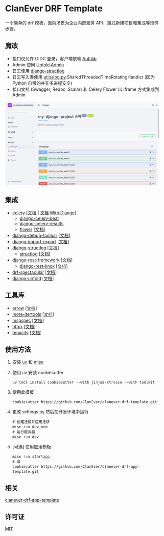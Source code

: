 # ClanEver DRF Template

一个简单的 drf 模板，面向场景为企业内部服务 API，跳过新建项目和集成等琐碎步骤。

## 魔改

- 接口仅允许 OIDC 登录，客户端依赖 [Authlib]()
- Admin 使用 [Unfold Admin](https://github.com/unfoldadmin/django-unfold)
- 日志使用 [django-structlog](https://github.com/jrobichaud/django-structlog)
- 日志写入类使用 [utils/log.py](https://github.com/ClanEver/clanever-drf-template/blob/main/%7B%7B%20cookiecutter.project_dir%20%7D%7D/utils/log.py).SharedThreadedTimeRotatingHandler (因为 Python 自带的并非多进程安全)
- 接口文档 (Swagger, Redoc, Scalar) 和 Celery Flower 以 iframe 方式集成到 Admin

![Admin](img/admin.jpg)

## 集成

- [celery](https://github.com/celery/celery) [[文档](https://docs.celeryq.dev/en/stable/) | [文档 With Django](https://docs.celeryq.dev/en/stable/django/index.html)]
    - [django-celery-beat](https://github.com/celery/django-celery-beat)
    - [django-celery-results](https://github.com/celery/django-celery-results)
    - [flower](https://github.com/mher/flower) [[文档](https://flower.readthedocs.io/en/latest/)]
- [django-debug-toolbar](https://github.com/django-commons/django-debug-toolbar) [[文档](https://django-debug-toolbar.readthedocs.io/en/latest/index.html)]
- [django-import-export](https://github.com/django-import-export/django-import-export) [[文档](https://django-import-export.readthedocs.io/en/latest/)]
- [django-structlog](https://github.com/jrobichaud/django-structlog) [[文档](https://django-structlog.readthedocs.io/en/latest/)]
    - [structlog](https://github.com/hynek/structlog) [[文档](https://www.structlog.org/en/stable/)]
- [django-rest-framework](https://github.com/encode/django-rest-framework/tree/master) [[文档](https://www.django-rest-framework.org/)]
    - [django-rest-knox](https://github.com/jazzband/django-rest-knox) [[文档](https://jazzband.github.io/django-rest-knox/)]
- [drf-spectacular](https://github.com/tfranzel/drf-spectacular) [[文档](https://drf-spectacular.readthedocs.io/en/latest/)]
- [django-unfold](https://github.com/unfoldadmin/django-unfold) [[文档](https://unfoldadmin.com/docs/)]

## 工具库

- [arrow](https://github.com/arrow-py/arrow) [[文档](https://arrow.readthedocs.io/en/latest/)]
- [more-itertools](https://github.com/more-itertools/more-itertools) [[文档](https://more-itertools.readthedocs.io/en/latest/)]
- [msgspec](https://github.com/jcrist/msgspec) [[文档](https://jcristharif.com/msgspec/)]
- [httpx](https://github.com/encode/httpx/) [[文档](https://www.python-httpx.org/)]
- [tenacity](https://github.com/jd/tenacity) [[文档](https://tenacity.readthedocs.io/en/latest/)]

## 使用方法

1. 安装 [uv](https://github.com/mitsuhiko/rye) 和 [mise](https://github.com/jdx/mise)

2. 使用 uv 安装 cookiecutter
    ```shell
    uv tool install cookiecutter --with jinja2-strcase --with tomlkit
    ```

3. 使用此模板
    ```shell
    cookiecutter https://github.com/ClanEver/clanever-drf-template.git
    ```

4. 更改 settings.py 然后在开发环境中运行
    ```shell
    # 创建迁移并应用迁移
    mise run dev_mnm
    # 运行服务器
    mise run dev
    ```

5. [可选] 使用应用模板
    ```shell
    mise run startapp
    # 或
    cookiecutter https://github.com/ClanEver/clanever-drf-app-template.git
    ```

## 相关

[clanever-drf-app-template](https://github.com/ClanEver/clanever-drf-app-template/)

## 许可证

[MIT](./LICENSE)

